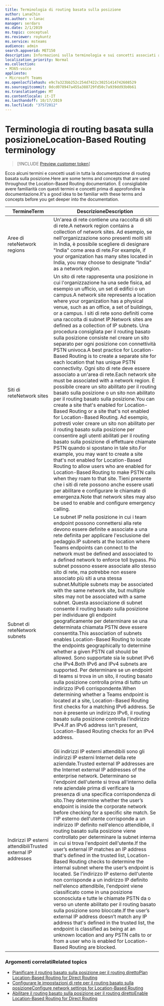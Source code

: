 ```yaml
---
title: Terminologia di routing basata sulla posizione
author: LanaChin
ms.author: v-lanac
manager: serdars
ms.date: 2/1/2019
ms.topic: conceptual
ms.reviewer: roykuntz
ms.service: msteams
audience: admin
search.appverid: MET150
description: Informazioni sulla terminologia e sui concetti associati al routing basato sulla posizione per il routing diretto.
localization_priority: Normal
ms.collection:
- M365-voice
appliesto:
- Microsoft Teams
ms.openlocfilehash: e9c7a323bb252c254d7422c30251414742608529
ms.sourcegitcommit: 0dcd078947a455a388729fd50c7a939dd93b0b61
ms.translationtype: MT
ms.contentlocale: it-IT
ms.lasthandoff: 10/17/2019
ms.locfileid: "37572012"
---
```

# <a name="location-based-routing-terminology"></a><span data-ttu-id="e278c-103">Terminologia di routing basata sulla posizione</span><span class="sxs-lookup"><span data-stu-id="e278c-103">Location-Based Routing terminology</span></span>

> [!INCLUDE [Preview customer token](includes/preview-feature.md)] 

<span data-ttu-id="e278c-104">Ecco alcuni termini e concetti usati in tutta la documentazione di routing basata sulla posizione.</span><span class="sxs-lookup"><span data-stu-id="e278c-104">Here are some terms and concepts that are used throughout the Location-Based Routing documentation.</span></span> <span data-ttu-id="e278c-105">È consigliabile avere familiarità con questi termini e concetti prima di approfondire la documentazione.</span><span class="sxs-lookup"><span data-stu-id="e278c-105">It's a good idea to be familiar with these terms and concepts before you get deeper into the documentation.</span></span>

|<span data-ttu-id="e278c-106">Termine</span><span class="sxs-lookup"><span data-stu-id="e278c-106">Term</span></span>  |<span data-ttu-id="e278c-107">Descrizione</span><span class="sxs-lookup"><span data-stu-id="e278c-107">Description</span></span>  |
|---------|---------|
|<span data-ttu-id="e278c-108">Aree di rete</span><span class="sxs-lookup"><span data-stu-id="e278c-108">Network regions</span></span>     | <span data-ttu-id="e278c-109">Un'area di rete contiene una raccolta di siti di rete.</span><span class="sxs-lookup"><span data-stu-id="e278c-109">A network region contains a collection of network sites.</span></span> <span data-ttu-id="e278c-110">Ad esempio, se nell'organizzazione sono presenti molti siti in India, è possibile scegliere di designare "India" come area di rete.</span><span class="sxs-lookup"><span data-stu-id="e278c-110">For example, if your organization has many sites located in India, you may choose to designate “India” as a network region.</span></span>        |
|<span data-ttu-id="e278c-111">Siti di rete</span><span class="sxs-lookup"><span data-stu-id="e278c-111">Network sites</span></span>    | <span data-ttu-id="e278c-112">Un sito di rete rappresenta una posizione in cui l'organizzazione ha una sede fisica, ad esempio un ufficio, un set di edifici o un campus.</span><span class="sxs-lookup"><span data-stu-id="e278c-112">A network site represents a location where your organization has a physical venue, such as an office, a set of buildings, or a campus.</span></span> <span data-ttu-id="e278c-113">I siti di rete sono definiti come una raccolta di subnet IP.</span><span class="sxs-lookup"><span data-stu-id="e278c-113">Network sites are defined as a collection of IP subnets.</span></span> <span data-ttu-id="e278c-114">Una procedura consigliata per il routing basato sulla posizione consiste nel creare un sito separato per ogni posizione con connettività PSTN univoca.</span><span class="sxs-lookup"><span data-stu-id="e278c-114">A best practice for Location-Based Routing is to create a separate site for each location that has unique PSTN connectivity.</span></span>  <span data-ttu-id="e278c-115">Ogni sito di rete deve essere associato a un'area di rete.</span><span class="sxs-lookup"><span data-stu-id="e278c-115">Each network site must be associated with a network region.</span></span> <span data-ttu-id="e278c-116">È possibile creare un sito abilitato per il routing basato sulla posizione o un sito non abilitato per il routing basato sulla posizione.</span><span class="sxs-lookup"><span data-stu-id="e278c-116">You can create a site that's enabled for Location-Based Routing or a site that's not enabled for Location-Based Routing.</span></span> <span data-ttu-id="e278c-117">Ad esempio, potresti voler creare un sito non abilitato per il routing basato sulla posizione per consentire agli utenti abilitati per il routing basato sulla posizione di effettuare chiamate PSTN quando si spostano in tale sito.</span><span class="sxs-lookup"><span data-stu-id="e278c-117">For example, you may want to create a site that's not enabled for Location-Based Routing to allow users who are enabled for Location-Based Routing to make PSTN calls when they roam to that site.</span></span> <span data-ttu-id="e278c-118">Tieni presente che i siti di rete possono anche essere usati per abilitare e configurare le chiamate di emergenza.</span><span class="sxs-lookup"><span data-stu-id="e278c-118">Note that network sites may also be used to enable and configure emergency calling.</span></span>        |
|<span data-ttu-id="e278c-119">Subnet di rete</span><span class="sxs-lookup"><span data-stu-id="e278c-119">Network subnets</span></span>     |<span data-ttu-id="e278c-120">Le subnet IP nella posizione in cui i team endpoint possono connettersi alla rete devono essere definite e associate a una rete definita per applicare l'esclusione del pedaggio.</span><span class="sxs-lookup"><span data-stu-id="e278c-120">IP subnets at the location where Teams endpoints can connect to the network must be defined and associated to a defined network to enforce toll bypass.</span></span> <span data-ttu-id="e278c-121">Più subnet possono essere associate allo stesso sito di rete, ma potrebbe non essere associato più siti a una stessa subnet.</span><span class="sxs-lookup"><span data-stu-id="e278c-121">Multiple subnets may be associated with the same network site, but multiple sites may not be associated with a same subnet.</span></span> <span data-ttu-id="e278c-122">Questa associazione di subnet consente il routing basato sulla posizione per individuare gli endpoint geograficamente per determinare se una determinata chiamata PSTN deve essere consentita.</span><span class="sxs-lookup"><span data-stu-id="e278c-122">This association of subnets enables Location-Based Routing to locate the endpoints geographically to determine whether a given PSTN call should be allowed.</span></span> <span data-ttu-id="e278c-123">Sono supportate sia le subnet IPv6 che IPv4.</span><span class="sxs-lookup"><span data-stu-id="e278c-123">Both IPv6 and IPv4 subnets are supported.</span></span> <span data-ttu-id="e278c-124">Per determinare se un endpoint di teams si trova in un sito, il routing basato sulla posizione controlla prima di tutto un indirizzo IPv6 corrispondente.</span><span class="sxs-lookup"><span data-stu-id="e278c-124">When determining whether a Teams endpoint is located at a site, Location-Based Routing first checks for a matching IPv6 address.</span></span> <span data-ttu-id="e278c-125">Se non è presente un indirizzo IPv6, il routing basato sulla posizione controlla l'indirizzo IPv4.</span><span class="sxs-lookup"><span data-stu-id="e278c-125">If an IPv6 address isn't present, Location-Based Routing checks for an IPv4 address.</span></span> <br><br>
|<span data-ttu-id="e278c-126">Indirizzi IP esterni attendibili</span><span class="sxs-lookup"><span data-stu-id="e278c-126">Trusted external IP addresses</span></span>    |<span data-ttu-id="e278c-127">Gli indirizzi IP esterni attendibili sono gli indirizzi IP esterni Internet della rete aziendale.</span><span class="sxs-lookup"><span data-stu-id="e278c-127">Trusted external IP addresses are the Internet external IP addresses of the enterprise network.</span></span> <span data-ttu-id="e278c-128">Determinano se l'endpoint dell'utente si trova all'interno della rete aziendale prima di verificare la presenza di una specifica corrispondenza di sito.</span><span class="sxs-lookup"><span data-stu-id="e278c-128">They determine whether the user’s endpoint is inside the corporate network before checking for a specific site match.</span></span> <span data-ttu-id="e278c-129">Se l'IP esterno dell'utente corrisponde a un indirizzo IP definito nell'elenco attendibile, il routing basato sulla posizione viene controllato per determinare la subnet interna in cui si trova l'endpoint dell'utente.</span><span class="sxs-lookup"><span data-stu-id="e278c-129">If the user’s external IP matches an IP address that's defined in the trusted list, Location-Based Routing checks to determine the internal subnet where the user’s endpoint is located.</span></span> <span data-ttu-id="e278c-130">Se l'indirizzo IP esterno dell'utente non corrisponde a un indirizzo IP definito nell'elenco attendibile, l'endpoint viene classificato come in una posizione sconosciuta e tutte le chiamate PSTN da o verso un utente abilitato per il routing basato sulla posizione sono bloccate.</span><span class="sxs-lookup"><span data-stu-id="e278c-130">If the user’s external IP address doesn’t match any IP address that's defined in the trusted list, the endpoint is classified as being at an unknown location and any PSTN calls to or from a user who is enabled for Location-Based Routing are blocked.</span></span>          |

### <a name="related-topics"></a><span data-ttu-id="e278c-131">Argomenti correlati</span><span class="sxs-lookup"><span data-stu-id="e278c-131">Related topics</span></span>
- [<span data-ttu-id="e278c-132">Pianificare il routing basato sulla posizione per il routing diretto</span><span class="sxs-lookup"><span data-stu-id="e278c-132">Plan Location-Based Routing for Direct Routing</span></span>](location-based-routing-plan.md)
- [<span data-ttu-id="e278c-133">Configurare le impostazioni di rete per il routing basato sulla posizione</span><span class="sxs-lookup"><span data-stu-id="e278c-133">Configure network settings for Location-Based Routing</span></span>](location-based-routing-configure-network-settings.md)
- [<span data-ttu-id="e278c-134">Abilitare il routing basato sulla posizione per il routing diretto</span><span class="sxs-lookup"><span data-stu-id="e278c-134">Enable Location-Based Routing for Direct Routing</span></span>](location-based-routing-enable.md)

